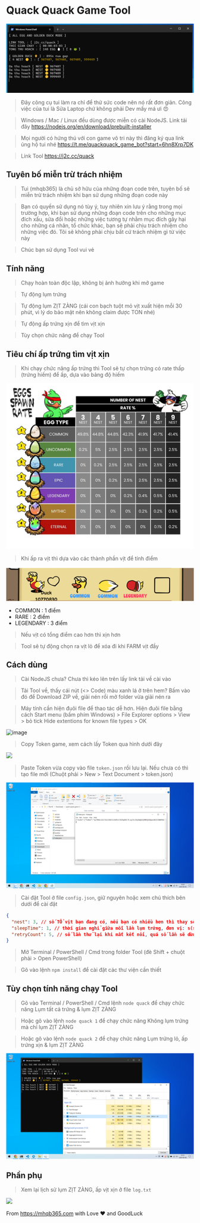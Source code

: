 # Quack Quack Game Tool

<img src="./images/8.png" />

> Đây công cụ tui làm ra chỉ để thử sức code nên nó rất đơn giản. Công việc của tui là Sửa Laptop chứ không phải Dev mấy má ưi 😍

> Windows / Mac / Linux đều dùng được miễn có cài NodeJS. Link tải đây https://nodejs.org/en/download/prebuilt-installer

> Mọi người có hứng thú với con game vô tri này thì đăng ký qua link ủng hộ tui nhé https://t.me/quackquack_game_bot?start=6hn8Xrp7DK

> Link Tool https://j2c.cc/quack

## Tuyên bố miễn trừ trách nhiệm

> Tui (mhqb365) là chủ sở hữu của những đoạn code trên, tuyên bố sẽ miễn trừ trách nhiệm khi bạn sử dụng những đoạn code này

> Bạn có quyền sử dụng nó tùy ý, tuy nhiên xin lưu ý rằng trong mọi trường hợp, khi bạn sử dụng những đoạn code trên cho những mục đích xấu, sửa đổi hoặc những việc tương tự nhằm mục đích gây hại cho những cá nhân, tổ chức khác, bạn sẽ phải chịu trách nhiệm cho những việc đó. Tôi sẽ không phải chịu bất cứ trách nhiệm gì từ việc này

> Chúc bạn sử dụng Tool vui vẻ

## Tính năng

> Chạy hoàn toàn độc lập, không bị ảnh hưởng khi mở game

> Tự động lụm trứng

> Tự động lụm ZỊT ZÀNG (cái con bạch tuột mỏ vịt xuất hiện mỗi 30 phút, vì lý do bảo mật nên không claim được TON nhé)

> Tự động ấp trứng xịn để tìm vịt xịn

> Tùy chọn chức năng để chạy Tool

## Tiêu chí ấp trứng tìm vịt xịn

> Khi chạy chức năng ấp trứng thì Tool sẽ tự chọn trứng có rate thấp (trứng hiếm) để ấp, dựa vào bảng độ hiếm

<img src="./images/6.jpg" />

> Khi ấp ra vịt thì dựa vào các thành phần vịt để tính điểm

<img src="./images/5.png" />

- COMMON : 1 điểm
- RARE : 2 điểm
- LEGENDARY : 3 điểm

> Nếu vịt có tổng điểm cao hơn thì xịn hơn

> Tool sẽ tự động chọn ra vịt lỏ để xóa đi khi FARM vịt đầy

## Cách dùng

> Cài NodeJS chưa? Chưa thì kéo lên trên lấy link tải về cài vào

> Tải Tool về, thấy cái nút (<> Code) màu xanh lá ở trên hem? Bấm vào đó để Download ZIP về, giải nén rồi mở folder vừa giải nén ra

> Máy tính cần hiện đuôi file để thao tác dễ hơn. Hiện đuôi file bằng cách Start menu (bấm phím Windows) > File Explorer options > View > bỏ tick Hide extentions for known file types > OK

![image](https://github.com/mhqb365/quack-quack-game/assets/119036507/c1b0ebd3-4087-4966-9ae9-b5f9ce8712b8)

> Copy Token game, xem cách lấy Token qua hình dưới đây

<img src="./images/1.png" />

> Paste Token vừa copy vào file ```token.json``` rồi lưu lại. Nếu chưa có thì tạo file mới (Chuột phải > New > Text Document > token.json)

<img src="./images/4.png" />

> Cài đặt Tool ở file ```config.json```, giữ nguyên hoặc xem chú thích bên dưới để cài đặt

```json
{
  "nest": 3, // số TỔ vịt bạn đang có, nếu bạn có nhiều hơn thì thay số vào (cái tổ|ổ chứ không phải số con vịt nhen mấy má)
  "sleepTime": 1, // thời gian nghỉ giữa mỗi lần lụm trứng, đơn vị: s(second), số càng lớn thì càng chậm
  "retryCount": 5, // số lần thử lại khi mất kết nối, quá số lần sẽ dừng Tool
}
```

> Mở Terminal / PowerShell / Cmd trong folder Tool (đè Shift + chuột phải > Open PowerShell)

> Gõ vào lệnh ```npm install``` để cài đặt các thư viện cần thiết

## Tùy chọn tính năng chạy Tool

> Gõ vào Terminal / PowerShell / Cmd lệnh ```node quack``` để chạy chức năng Lụm tất cả trứng & lụm ZỊT ZÀNG

> Hoặc gõ vào lệnh ```node quack 1``` để chạy chức năng Không lụm trứng mà chỉ lụm ZỊT ZÀNG

> Hoặc gõ vào lệnh ```node quack 2``` để chạy chức năng Lụm trứng lỏ, ấp trứng xịn & lụm ZỊT ZÀNG

<img src="./images/7.png" />

## Phần phụ

> Xem lại lịch sử lụm ZỊT ZÀNG, ấp vịt xịn ở file ```log.txt```

<img src="./images/3.png" />

From https://mhqb365.com with Love ♥ and GoodLuck

